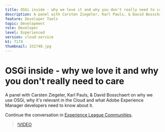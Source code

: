 ```yaml
---
title: OSGi inside - why we love it and why you don't really need to care
description: A panel with Carsten Ziegeler, Karl Pauls, & David Bosschaert on why we use OSGi, why it's relevant in the Cloud and what Adobe Experience Manager developers need to know about it.
feature: Developer Tools
topic: Development
role: Developer
level: Experienced
version: cloud-service
kt: 7174
thumbnail: 331740.jpg
---
```


# OSGi inside - why we love it and why you don't really need to care 

A panel with Carsten Ziegeler, Karl Pauls, & David Bosschaert on why we use OSGi, why it's relevant in the Cloud and what Adobe Experience Manager developers need to know about it.

Continue the conversation in <a href="http://adobe.ly/36Yd3v6">Experience League Communities</a>.

>[!VIDEO](https://video.tv.adobe.com/v/331740/?quality=12&learn=on&hidetitle=true)